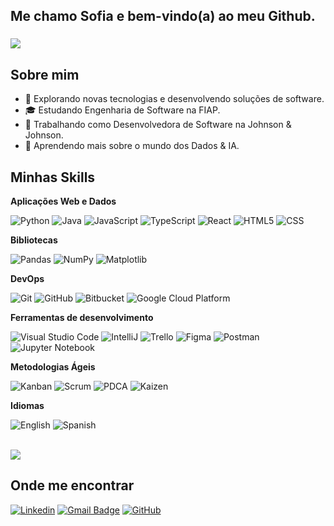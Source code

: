 <h2 align="left">Me chamo Sofia e bem-vindo(a) ao meu Github.</h2>

###

![](https://komarev.com/ghpvc/?username=sofiasawczenko&color=006bed)

###

## Sobre mim

- 🤔 Explorando novas tecnologias e desenvolvendo soluções de software.
- 🎓 Estudando Engenharia de Software na FIAP.
- 💼 Trabalhando como Desenvolvedora de Software na Johnson & Johnson.
- 🌱 Aprendendo mais sobre o mundo dos Dados & IA.

## Minhas Skills

**Aplicações Web e Dados**

![Python](https://img.shields.io/badge/-Python-333333?style=flat&logo=python)
![Java](https://img.shields.io/badge/-Java-333333?style=flat&logo=java&logoColor=007396)
![JavaScript](https://img.shields.io/badge/-JavaScript-333333?style=flat&logo=javascript)
![TypeScript](https://img.shields.io/badge/-TypeScript-333333?style=flat&logo=typescript)
![React](https://img.shields.io/badge/-React-333333?style=flat&logo=react)
![HTML5](https://img.shields.io/badge/-HTML5-333333?style=flat&logo=HTML5)
![CSS](https://img.shields.io/badge/-CSS-333333?style=flat&logo=CSS3&logoColor=1572B6)

**Bibliotecas**

![Pandas](https://img.shields.io/badge/-Pandas-333333?style=flat&logo=pandas)
![NumPy](https://img.shields.io/badge/-NumPy-333333?style=flat&logo=numpy)
![Matplotlib](https://img.shields.io/badge/-Matplotlib-333333?style=flat)

**DevOps**

![Git](https://img.shields.io/badge/-Git-333333?style=flat&logo=git)
![GitHub](https://img.shields.io/badge/-GitHub-333333?style=flat&logo=github)
![Bitbucket](https://img.shields.io/badge/-Bitbucket-333333?style=flat&logo=bitbucket)
![Google Cloud Platform](https://img.shields.io/badge/-Google%20Cloud%20Platform-333333?style=flat&logo=google-cloud)

**Ferramentas de desenvolvimento**

![Visual Studio Code](https://img.shields.io/badge/-Visual%20Studio%20Code-333333?style=flat&logo=visual-studio-code&logoColor=007ACC)
![IntelliJ](https://img.shields.io/badge/-IntelliJ%20IDEA-333333?style=flat&logo=intellij-idea&logoColor=2C2255)
![Trello](https://img.shields.io/badge/-Trello-333333?style=flat&logo=trello&logoColor=007ACC)
![Figma](https://img.shields.io/badge/-Figma-333333?style=flat&logo=figma&logoColor=007ACC)
![Postman](https://img.shields.io/badge/-Postman-333333?style=flat&logo=postman)
![Jupyter Notebook](https://img.shields.io/badge/-Jupyter%20Notebook-333333?style=flat&logo=jupyter)

**Metodologias Ágeis**

![Kanban](https://img.shields.io/badge/-Kanban-333333?style=flat)
![Scrum](https://img.shields.io/badge/-Scrum-333333?style=flat)
![PDCA](https://img.shields.io/badge/-PDCA-333333?style=flat)
![Kaizen](https://img.shields.io/badge/-Kaizen-333333?style=flat)

**Idiomas**

![English](https://img.shields.io/badge/-English%20(Proficient)-333333?style=flat)
![Spanish](https://img.shields.io/badge/-Spanish%20(Proficient)-333333?style=flat)

<br/>

<a href="https://github.com/sofiasawczenko" title="Perfil da Sofia">
  <img src="https://github-readme-stats.vercel.app/api/top-langs/?username=sofiasawczenko&theme=dark&hide_border=false&include_all_commits=true&count_private=true&layout=compact" />
</a>

## Onde me encontrar

[![Linkedin](https://img.shields.io/badge/-sofiasawczenko-blue?style=flat-square&logo=Linkedin&logoColor=white&link=https://www.linkedin.com/in/sofia-sawczenko/)](https://www.linkedin.com/in/sofia-sawczenko/)
[![Gmail Badge](https://img.shields.io/badge/-sofiawko@gmail.com-006bed?style=flat-square&logo=Gmail&logoColor=white&link=mailto:sofiawko@gmail.com)](mailto:sofiawko@gmail.com)
[![GitHub](https://img.shields.io/github/followers/sofiasawczenko?label=follow&style=social)](https://github.com/sofiasawczenko)
